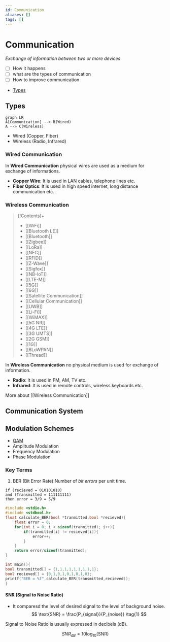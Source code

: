 ```yaml
---
id: Communication
aliases: []
tags: []
---
```


# Communication
_Exchange of information between two or more devices_
- [ ] How it happens
- [ ] what are the types of communication
- [ ] How to improve communication
- [Types](#types)

## Types
```mermaid
graph LR
A[Communication] --> B(Wired)
A --> C(Wireless)
```


- Wired (Copper, Fiber)
- Wireless (Radio, Infrared)
### Wired Communication
In **Wired Communication** physical wires are used as a medium for exchange of informations.
- **Copper Wire**: It is used in LAN cables, telephone lines etc.
- **Fiber Optics**: It is used in high speed internet, long distance communication etc.
### Wireless Communication
>[!Contents]+
>- [[WiFi]]
>- [[Bluetooth LE]]
>- [[Bluetooth]]
>- [[Zigbee]]
>- [[LoRa]]
>- [[NFC]]
>- [[RFID]]
>- [[Z-Wave]]
>- [[Sigfox]]
>- [[NB-IoT]]
>- [[LTE-M]]
>- [[5G]]
>- [[6G]]
>- [[Satellite Communication]]
>- [[Cellular Communication]]
>- [[UWB]]
>- [[Li-Fi]]
>- [[WiMAX]]
>- [[5G NR]]
>- [[4G LTE]]
>- [[3G UMTS]]
>- [[2G GSM]]
>- [[1G]]
>- [[6LoWPAN]]
>- [[Thread]]

In **Wireless Communication** no physical medium is used for exchange of information.
- **Radio**: It is used in FM, AM, TV etc.
- **Infrared**: It is used in remote controls, wireless keyboards etc.

More about [[Wireless Communication]] 
## Communication System


## Modulation Schemes

- [QAM](Communication/Modulation/QAM.md)
- Amplitude Modulation
- Frequency Modulation
- Phase Modulation

### Key Terms

1. BER (Bit Error Rate):Number of _bit errors_ per unit time.

```
if (recieved = 010101010)
and (Transmitted = 111111111)
then error = 3/9 = 5/9
```

```c
#include <stdio.h>
#include <stdbool.h>
float calculate_BER(bool *tranmitted,bool *recieved){
    float error = 0;
    for(int i = 0; i < sizeof(tranmitted); i++){
        if(tranmitted[i] != recieved[i]){
            error++;
        }
    }
    return error/sizeof(tranmitted);
}

int main(){
bool transmitted[] = {1,1,1,1,1,1,1,1,1};
bool recieved[] = {0,1,0,1,0,1,0,1,0};
printf("BER = %f",calculate_BER(transmitted,recieved));
}
```

#### SNR (Signal to Noise Ratio)

- It comparesd the level of desired signal to the level of background noise.
  $$
  \text{SNR} = \frac{P_{signal}}{P_{noise}} \tag{1}
  $$

Signal to Noise Ratio is usually expressed in decibels (dB).

$$
SNR_{dB} = 10 \log_{10}(\text{SNR}) \tag{2}
$$
